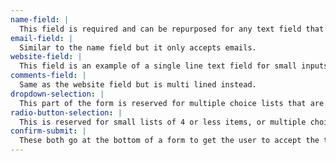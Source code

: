 ```yaml
---
name-field: |
  This field is required and can be repurposed for any text field that needs user input.
email-field: |
  Similar to the name field but it only accepts emails.
website-field: |
  This field is an example of a single line text field for small inputs by the user, these fields are not required elements.
comments-field: |
  Same as the website field but is multi lined instead.
dropdown-selection: |
  This part of the form is reserved for multiple choice lists that are longer than 4 options. If the list of options is 4 or less then the radio button option is recommended.
radio-button-selection: |
  This is reserved for small lists of 4 or less items, or multiple choice lists.
confirm-submit: |
  These both go at the bottom of a form to get the user to accept the terms and conditions as well as to submit the form.
---
```

